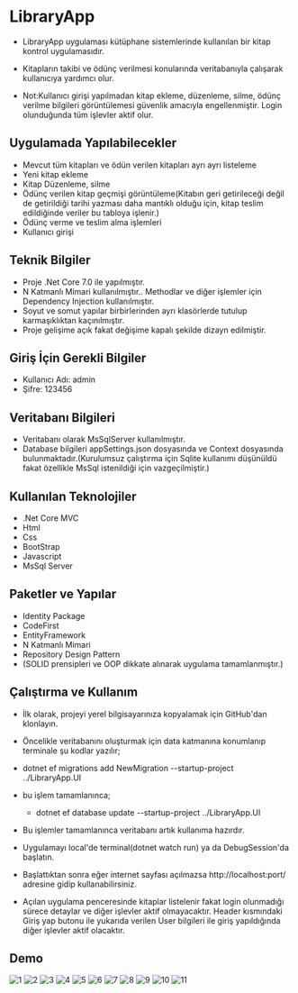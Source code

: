 # LibraryApp
- LibraryApp uygulaması kütüphane sistemlerinde kullanılan bir kitap kontrol uygulamasıdır.
- Kitapların takibi ve ödünç verilmesi konularında veritabanıyla çalışarak kullanıcıya yardımcı olur.

- Not:Kullanıcı girişi yapılmadan kitap ekleme, düzenleme, silme, ödünç verilme bilgileri görüntülemesi güvenlik amacıyla engellenmiştir. Login olunduğunda tüm işlevler aktif olur.

## Uygulamada Yapılabilecekler
- Mevcut tüm kitapları ve ödün verilen kitapları ayrı ayrı listeleme
- Yeni kitap ekleme
- Kitap Düzenleme, silme
- Ödünç verilen kitap geçmişi görüntüleme(Kitabın geri getirileceği değil de getirildiği tarihi yazması daha mantıklı olduğu için, kitap teslim edildiğinde veriler bu tabloya işlenir.)
- Ödünç verme ve teslim alma işlemleri
- Kullanıcı girişi


## Teknik Bilgiler
- Proje .Net Core 7.0 ile yapılmıştır.
- N Katmanlı Mimari kullanılmıştır.. Methodlar ve diğer işlemler için  Dependency Injection kullanılmıştır.
- Soyut ve somut yapılar birbirlerinden ayrı klasörlerde tutulup karmaşıklıktan kaçınılmıştır.
- Proje gelişime açık fakat değişime kapalı şekilde dizayn edilmiştir.

## Giriş İçin Gerekli Bilgiler
- Kullanıcı Adı: admin
- Şifre: 123456

## Veritabanı Bilgileri
- Veritabanı olarak MsSqlServer kullanılmıştır.
- Database bilgileri appSettings.json dosyasında ve Context dosyasında bulunmaktadır.(Kurulumsuz çalıştırma için Sqlite kullanımı düşünüldü fakat özellikle MsSql istenildiği için vazgeçilmiştir.)

## Kullanılan Teknolojiler
- .Net Core MVC
- Html
- Css
- BootStrap
- Javascript
- MsSql Server

## Paketler ve Yapılar
- Identity Package
- CodeFirst
- EntityFramework
- N Katmanlı Mimari
- Repository Design Pattern
- (SOLID prensipleri ve OOP dikkate alınarak uygulama tamamlanmıştır.)

## Çalıştırma ve Kullanım
- İlk olarak, projeyi yerel bilgisayarınıza kopyalamak için GitHub'dan klonlayın.

- Öncelikle veritabanını oluşturmak için data katmanına konumlanıp terminale şu kodlar yazılır;
 -   dotnet ef migrations add NewMigration --startup-project ../LibraryApp.UI
- bu işlem tamamlanınca;
   - dotnet ef database update --startup-project ../LibraryApp.UI
- Bu işlemler tamamlanınca veritabanı artık kullanıma hazırdır.

- Uygulamayı local'de terminal(dotnet watch run) ya da DebugSession'da başlatın.
- Başlattıktan sonra eğer internet sayfası açılmazsa http://localhost:port/ adresine gidip kullanabilirsiniz.
- Açılan uygulama penceresinde kitaplar listelenir fakat login olunmadığı sürece detaylar ve diğer işlevler aktif olmayacaktır. Header kısmındaki Giriş yap butonu ile yukarıda verilen User bilgileri ile giriş yapıldığında diğer işlevler aktif olacaktır.

## Demo
![1](https://github.com/mehmetcgdr/LibraryApp/assets/43685911/821decc2-c205-4a44-b66a-74c6cefea6dd)
![2](https://github.com/mehmetcgdr/LibraryApp/assets/43685911/07f57580-c694-4699-9a97-17646b244efa)
![3](https://github.com/mehmetcgdr/LibraryApp/assets/43685911/cdef861d-51d2-4d2b-a0fb-cb7426a634c2)
![4](https://github.com/mehmetcgdr/LibraryApp/assets/43685911/a080c91d-9331-472f-9f44-520f0d0f3187)
![5](https://github.com/mehmetcgdr/LibraryApp/assets/43685911/ef3c2756-aa4b-483d-9c7a-a17b115a8c90)
![6](https://github.com/mehmetcgdr/LibraryApp/assets/43685911/7d55a739-998b-425f-ad1d-9682ea3f4d3f)
![7](https://github.com/mehmetcgdr/LibraryApp/assets/43685911/82431787-fd20-4e4a-a284-da83f0d18757)
![8](https://github.com/mehmetcgdr/LibraryApp/assets/43685911/47e5a390-4eb3-4683-a690-100dd3944595)
![9](https://github.com/mehmetcgdr/LibraryApp/assets/43685911/38d37dd5-6c5b-442a-b538-20529e3a8e7b)
![10](https://github.com/mehmetcgdr/LibraryApp/assets/43685911/f1ddf807-ad57-4822-8784-dcb607c94bad)
![11](https://github.com/mehmetcgdr/LibraryApp/assets/43685911/fa7e05dd-6c15-41bc-9ce4-79f7ccde1224)







